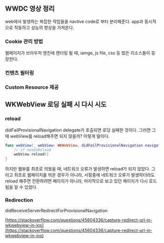 ## WWDC 영상 정리

web에서 발생하는 복잡한 작업들을 navtive code로 부터 분리해준다.
app과 동시적으로 작동하고 성능의 향상을 가져온다.

### Cookie 관리 방법
웹페이지가 브라우저 엔진에 렌더링 될 때, iamge, js file, css 등 많은 리소스들이 등장한다.


### 컨텐츠 필터링


### Custom Resource 제공


## WKWebView 로딩 실패 시 다시 시도

### reload

didFailProvisionalNavigation delegate가 호출되면 로딩 실패한 것이다. 그러면 그 때 webView를 reload해주면 되지 않을까? 이렇게 말이다.

```swift
func webView(_ webView: WKWebView, didFailProvisionalNavigation navigation: WKNavigation, withError error: Swift.Error) {
    // if needsReload
    webView.reload()
}
```

하지만 웹뷰를 최초로 띄웠을 때, 네트워크 오류가 발생하면 reload가 되지 않았다. 그리고 최초로 웹페이지를 띄운 경우가 아니라, 서핑중에 네트워크 오류가 발생하더라도 reload 해주면 전환하려면 페이지가 아니라, 마지막으로 보고 있던 페이지가 다시 로드됨을 알 수 있었다.

### Redirection

didReceiveServerRedirectForProvisionalNavigation

[https://stackoverflow.com/questions/45604336/capture-redirect-url-in-wkwebview-in-ios](https://stackoverflow.com/questions/45604336/capture-redirect-url-in-wkwebview-in-ios)
